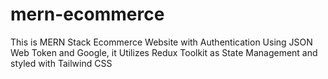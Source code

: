 # mern-ecommerce
This is MERN Stack Ecommerce Website with Authentication Using JSON Web Token and Google, it Utilizes Redux Toolkit as State Management and styled with Tailwind CSS
